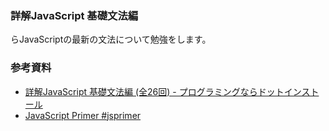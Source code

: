 ### 詳解JavaScript 基礎文法編

らJavaScriptの最新の文法について勉強をします。

### 参考資料

- [詳解JavaScript 基礎文法編 (全26回) - プログラミングならドットインストール](https://dotinstall.com/lessons/basic_javascript_grammer_v2)
- [JavaScript Primer #jsprimer](https://jsprimer.net/)
